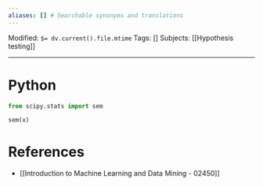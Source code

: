 ```yaml
---
aliases: [] # Searchable synonyms and translations
---
```

Modified: `$= dv.current().file.mtime`
Tags: []
Subjects: [[Hypothesis testing]]
****

# Python
```python
from scipy.stats import sem

sem(x)
```

# References
- [[Introduction to Machine Learning and Data Mining - 02450]]